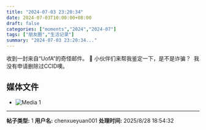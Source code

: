 ```yaml
---
title: "2024-07-03 23:20:34"
date: 2024-07-03T10:00:00+08:00
draft: false
categories: ["moments","2024","2024-07"]
tags: ["朋友圈","生活记录"]
summary: "2024-07-03 23:20:34..."
---
```


收到一封来自“UofA”的奇怪邮件。
​🤔 小伙伴们来帮我鉴定一下，是不是诈骗？
​
​我没有申请删除过CCID噢。
​

## 媒体文件

- ![Media 1](/Moments/photos/2024-07-03/202407032320340.jpg)

---

**帖子类型:** 1
**用户名:** chenxueyuan001
**处理时间:** 2025/8/28 18:54:32